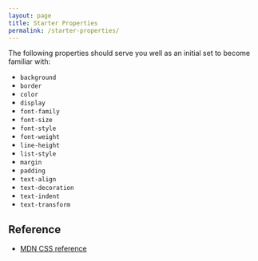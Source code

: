 ```yaml
---
layout: page
title: Starter Properties
permalink: /starter-properties/
---
```


The following properties should serve you well as an initial set to become familiar with:

* `background`
* `border`
* `color`
* `display`
* `font-family`
* `font-size`
* `font-style`
* `font-weight`
* `line-height`
* `list-style`
* `margin`
* `padding`
* `text-align`
* `text-decoration`
* `text-indent`
* `text-transform`


Reference
---------

* [MDN CSS reference](https://developer.mozilla.org/en-US/docs/Web/CSS/Reference)